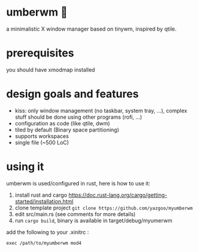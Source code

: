 # umberwm :ram:

a minimalistic X window manager based on tinywm, inspired by qtile.

# prerequisites

you should have xmodmap installed

# design goals and features

  - kiss: only window management (no taskbar, system tray, ...), complex stuff should be done using other programs (rofi, ...)
  - configuration as code (like qtile, dwm)
  - tiled by default (Binary space partitioning)
  - supports workspaces
  - single file (~500 LoC)

# using it

umberwm is used/configured in rust, here is how to use it:

1. install rust and cargo https://doc.rust-lang.org/cargo/getting-started/installation.html
2. clone template project `git clone https://github.com/yazgoo/myumberwm`
3. edit src/main.rs (see comments for more details)
4. run `cargo build`, binary is available in target/debug/myumerwm

add the following to your .xinitrc :

```shell
exec /path/to/myumberwm mod4
```
